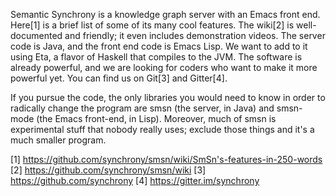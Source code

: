 Semantic Synchrony is a knowledge graph server with an Emacs front end. Here[1] is a brief list of some of its many cool features. The wiki[2] is well-documented and friendly; it even includes demonstration videos. The server code is Java, and the front end code is Emacs Lisp. We want to add to it using Eta, a flavor of Haskell that compiles to the JVM. The software is already powerful, and we are looking for coders who want to make it more powerful yet. You can find us on Git[3] and Gitter[4].

If you pursue the code, the only libraries you would need to know in order to radically change the program are smsn (the server, in Java) and smsn-mode (the Emacs front-end, in Lisp). Moreover, much of smsn is experimental stuff that nobody really uses; exclude those things and it's a much smaller program.

[1] https://github.com/synchrony/smsn/wiki/SmSn's-features-in-250-words
[2] https://github.com/synchrony/smsn/wiki
[3] https://github.com/synchrony
[4] https://gitter.im/synchrony
